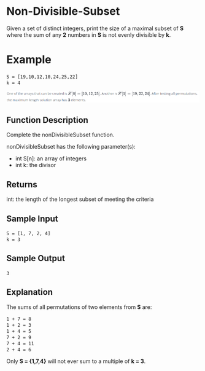 # Non-Divisible-Subset
Given a set of distinct integers, print the size of a maximal subset of **S** where the sum of any **2** numbers in **S** is not evenly divisible by **k**.

# Example
```
S = [19,10,12,10,24,25,22]
k = 4
```

![Image1](img1.png)

## Function Description

Complete the nonDivisibleSubset function.

nonDivisibleSubset has the following parameter(s):

* int S[n]: an array of integers
* int k: the divisor

## Returns

int: the length of the longest subset of  meeting the criteria

## Sample Input
```
S = [1, 7, 2, 4]
k = 3
```
## Sample Output
```
3
```

## Explanation

The sums of all permutations of two elements from **S** are:
```
1 + 7 = 8
1 + 2 = 3
1 + 4 = 5
7 + 2 = 9
7 + 4 = 11
2 + 4 = 6
```

Only **S = {1,7,4}** will not ever sum to a multiple of **k = 3**.

